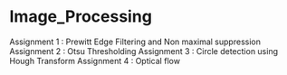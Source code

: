 # Image_Processing

Assignment 1 : Prewitt Edge Filtering and Non maximal suppression
Assignment 2 : Otsu Thresholding
Assignment 3 : Circle detection using Hough Transform
Assignment 4 : Optical flow

